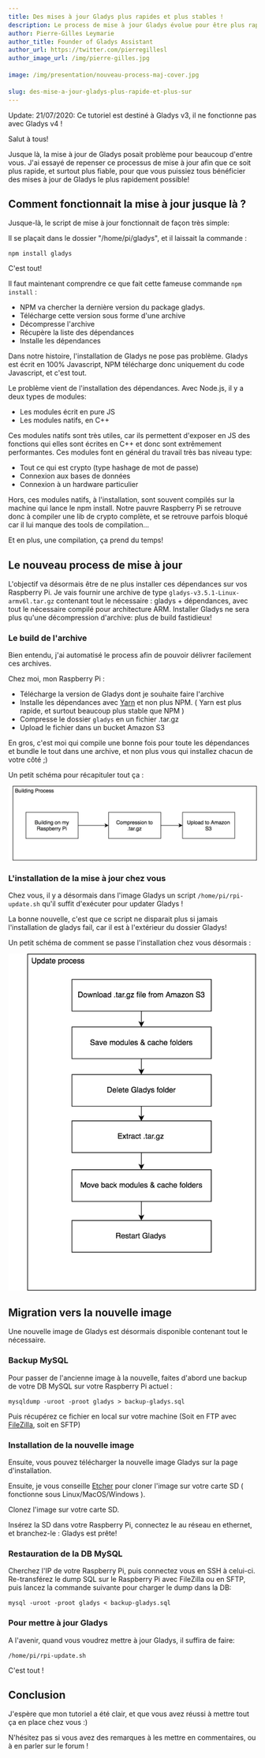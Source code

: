 ```yaml
---
title: Des mises à jour Gladys plus rapides et plus stables !
description: Le process de mise à jour Gladys évolue pour être plus rapide et surtout beaucoup plus stable !
author: Pierre-Gilles Leymarie
author_title: Founder of Gladys Assistant
author_url: https://twitter.com/pierregillesl
author_image_url: /img/pierre-gilles.jpg

image: /img/presentation/nouveau-process-maj-cover.jpg

slug: des-mise-a-jour-gladys-plus-rapide-et-plus-sur
---
```


<div class="alert alert--danger" role="alert">
  Update: 21/07/2020: Ce tutoriel est destiné à Gladys v3, il ne fonctionne pas avec Gladys v4 ! 
</div>

Salut à tous!

Jusque là, la mise à jour de Gladys posait problème pour beaucoup d'entre vous. J'ai essayé de repenser ce processus de mise à jour afin que ce soit plus rapide, et surtout plus fiable, pour que vous puissiez tous bénéficier des mises à jour de Gladys le plus rapidement possible!

<!--truncate-->

## Comment fonctionnait la mise à jour jusque là ?

Jusque-là, le script de mise à jour fonctionnait de façon très simple:

Il se plaçait dans le dossier "/home/pi/gladys", et il laissait la commande :

```
npm install gladys
```

C'est tout!

Il faut maintenant comprendre ce que fait cette fameuse commande `npm install` :

- NPM va chercher la dernière version du package gladys.
- Télécharge cette version sous forme d'une archive
- Décompresse l'archive
- Récupère la liste des dépendances
- Installe les dépendances

Dans notre histoire, l'installation de Gladys ne pose pas problème. Gladys est écrit en 100% Javascript, NPM télécharge donc uniquement du code Javascript, et c'est tout.

Le problème vient de l'installation des dépendances. Avec Node.js, il y a deux types de modules:

- Les modules écrit en pure JS
- Les modules natifs, en C++

Ces modules natifs sont très utiles, car ils permettent d'exposer en JS des fonctions qui elles sont écrites en C++ et donc sont extrêmement performantes. Ces modules font en général du travail très bas niveau type:

- Tout ce qui est crypto (type hashage de mot de passe)
- Connexion aux bases de données
- Connexion à un hardware particulier

Hors, ces modules natifs, à l'installation, sont souvent compilés sur la machine qui lance le npm install. Notre pauvre Raspberry Pi se retrouve donc à compiler une lib de crypto complète, et se retrouve parfois bloqué car il lui manque des tools de compilation...

Et en plus, une compilation, ça prend du temps!

## Le nouveau process de mise à jour

L'objectif va désormais être de ne plus installer ces dépendances sur vos Raspberry Pi. Je vais fournir une archive de type `gladys-v3.5.1-Linux-armv6l.tar.gz` contenant tout le nécessaire : gladys + dépendances, avec tout le nécessaire compilé pour architecture ARM. Installer Gladys ne sera plus qu'une décompression d'archive: plus de build fastidieux!

### Le build de l'archive

Bien entendu, j'ai automatisé le process afin de pouvoir délivrer facilement ces archives.

Chez moi, mon Raspberry Pi :

- Télécharge la version de Gladys dont je souhaite faire l'archive
- Installe les dépendances avec [Yarn](https://yarnpkg.com/) et non plus NPM. ( Yarn est plus rapide, et surtout beaucoup plus stable que NPM )
- Compresse le dossier `gladys` en un fichier .tar.gz
- Upload le fichier dans un bucket Amazon S3

En gros, c'est moi qui compile une bonne fois pour toute les dépendances et bundle le tout dans une archive, et non plus vous qui installez chacun de votre côté ;)

Un petit schéma pour récapituler tout ça :

![Build process Gladys](../static/img/articles/fr/des-mise-a-jour-gladys-plus-rapide-et-plus-sur/build-process.png)

### L'installation de la mise à jour chez vous

Chez vous, il y a désormais dans l'image Gladys un script `/home/pi/rpi-update.sh` qu'il suffit d'exécuter pour updater Gladys !

La bonne nouvelle, c'est que ce script ne disparait plus si jamais l'installation de gladys fail, car il est à l'extérieur du dossier Gladys!

Un petit schéma de comment se passe l'installation chez vous désormais :

![Update process Gladys](../static/img/articles/fr/des-mise-a-jour-gladys-plus-rapide-et-plus-sur/update-process.png)

## Migration vers la nouvelle image

Une nouvelle image de Gladys est désormais disponible contenant tout le nécessaire.

### Backup MySQL

Pour passer de l'ancienne image à la nouvelle, faites d'abord une backup de votre DB MySQL sur votre Raspberry Pi actuel :

    mysqldump -uroot -proot gladys > backup-gladys.sql

Puis récupérez ce fichier en local sur votre machine (Soit en FTP avec [FileZilla](https://filezilla-project.org/), soit en SFTP)

### Installation de la nouvelle image

Ensuite, vous pouvez télécharger la nouvelle image Gladys sur la page d'installation.

Ensuite, je vous conseille [Etcher](https://etcher.io/) pour cloner l'image sur votre carte SD ( fonctionne sous Linux/MacOS/Windows ).

Clonez l'image sur votre carte SD.

Insérez la SD dans votre Raspberry Pi, connectez le au réseau en ethernet, et branchez-le : Gladys est prête!

### Restauration de la DB MySQL

Cherchez l'IP de votre Raspberry Pi, puis connectez vous en SSH à celui-ci. Re-transférez le dump SQL sur le Raspberry Pi avec FileZilla ou en SFTP, puis lancez la commande suivante pour charger le dump dans la DB:

    mysql -uroot -proot gladys < backup-gladys.sql

### Pour mettre à jour Gladys

A l'avenir, quand vous voudrez mettre à jour Gladys, il suffira de faire:

    /home/pi/rpi-update.sh

C'est tout !

## Conclusion

J'espère que mon tutoriel a été clair, et que vous avez réussi à mettre tout ça en place chez vous :)

N'hésitez pas si vous avez des remarques à les mettre en commentaires, ou à en parler sur le forum !
